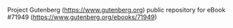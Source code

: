 Project Gutenberg (https://www.gutenberg.org) public repository
for eBook #71949 (https://www.gutenberg.org/ebooks/71949)

